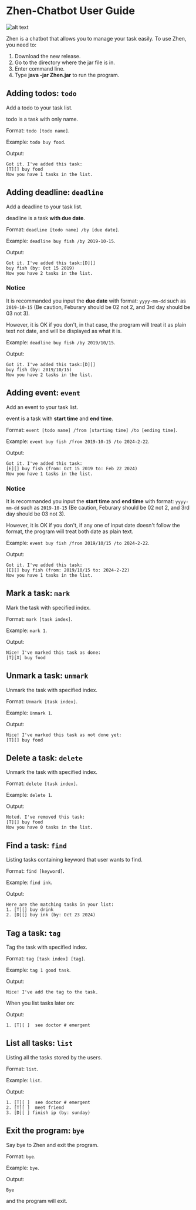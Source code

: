 # Zhen-Chatbot User Guide

![alt text](Ui.png)

Zhen is a chatbot that allows you to manage your task easily.
To use Zhen, you need to:
1. Download the new release.
2. Go to the directory where the jar file is in.
3. Enter command line.
4. Type **java -jar Zhen.jar** to run the program.

## Adding todos: `todo`

Add a todo to your task list. 

todo is a task with only name.

Format: `todo [todo name]`.

Example: `todo buy food`.

Output:

```
Got it. I've added this task: 
[T][] buy food
Now you have 1 tasks in the list.
```

## Adding deadline: `deadline`

Add a deadline to your task list. 

deadline is a task **with due date**.

Format: `deadline [todo name] /by [due date]`.

Example: `deadline buy fish /by 2019-10-15`.

Output:

```
Got it. I've added this task:[D][] 
buy fish (by: Oct 15 2019) 
Now you have 2 tasks in the list.
```

### Notice

It is recommanded you input the **due date** with format: `yyyy-mm-dd` such as `2019-10-15` (Be caution, Feburary should be 02 not 2, and 3rd day should be 03 not 3).

However, it is OK if you don't, in that case, the program will treat it as plain text not date, and will be displayed as what it is.

Example: `deadline buy fish /by 2019/10/15`.

Output:

```
Got it. I've added this task:[D][] 
buy fish (by: 2019/10/15) 
Now you have 2 tasks in the list.
```


## Adding event: `event`

Add an event to your task list. 

event is a task with **start time** and **end time**.

Format: `event [todo name] /from [starting time] /to [ending time]`.

Example: `event buy fish /from 2019-10-15 /to 2024-2-22`.

Output:

```
Got it. I've added this task:
[E][] buy fish (from: Oct 15 2019 to: Feb 22 2024)
Now you have 1 tasks in the list.
```

### Notice

It is recommanded you input the **start time** and **end time** with format: `yyyy-mm-dd` such as `2019-10-15` (Be caution, Feburary should be 02 not 2, and 3rd day should be 03 not 3).

However, it is OK if you don't, if any one of input date doesn't follow the format, the program will treat both date as plain text.

Example: `event buy fish /from 2019/10/15 /to 2024-2-22`.

Output:

```
Got it. I've added this task:
[E][] buy fish (from: 2019/10/15 to: 2024-2-22)
Now you have 1 tasks in the list.
```

## Mark a task: `mark`

Mark the task with specified index.

Format: `mark [task index]`.

Example: `mark 1`.

Output:

```
Nice! I've marked this task as done:
[T][X] buy food
```

## Unmark a task: `unmark`

Unmark the task with specified index.

Format: `Unmark [task index]`.

Example: `Unmark 1`.

Output:

```
Nice! I've marked this task as not done yet:
[T][] buy food
```

## Delete a task: `delete`

Unmark the task with specified index.

Format: `delete [task index]`.

Example: `delete 1`.

Output:

```
Noted. I've removed this task: 
[T][] buy food 
Now you have 0 tasks in the list.
```

## Find a task: `find`

Listing tasks containing keyword that user wants to find.

Format: `find [keyword]`.

Example: `find ink`.

Output:

```
Here are the matching tasks in your list:
1. [T][] buy drink
2. [D][] buy ink (by: Oct 23 2024)
```

## Tag a task: `tag`

Tag the task with specified index.

Format: `tag [task index] [tag]`.

Example: `tag 1 good task`.

Output:

```
Nice! I've add the tag to the task.
```

When you list tasks later on:

Output:
```
1. [T][ ]  see doctor # emergent
```

## List all tasks: `list`

Listing all the tasks stored by the users.

Format: `list`.

Example: `list`.

Output:

```
1. [T][ ]  see doctor # emergent
2. [T][ ]  meet friend
3. [D][ ] finish ip (by: sunday)
```

## Exit the program: `bye`

Say bye to Zhen and exit the program.

Format: `bye`.

Example: `bye`.

Output:

```
Bye
```
and the program will exit.
